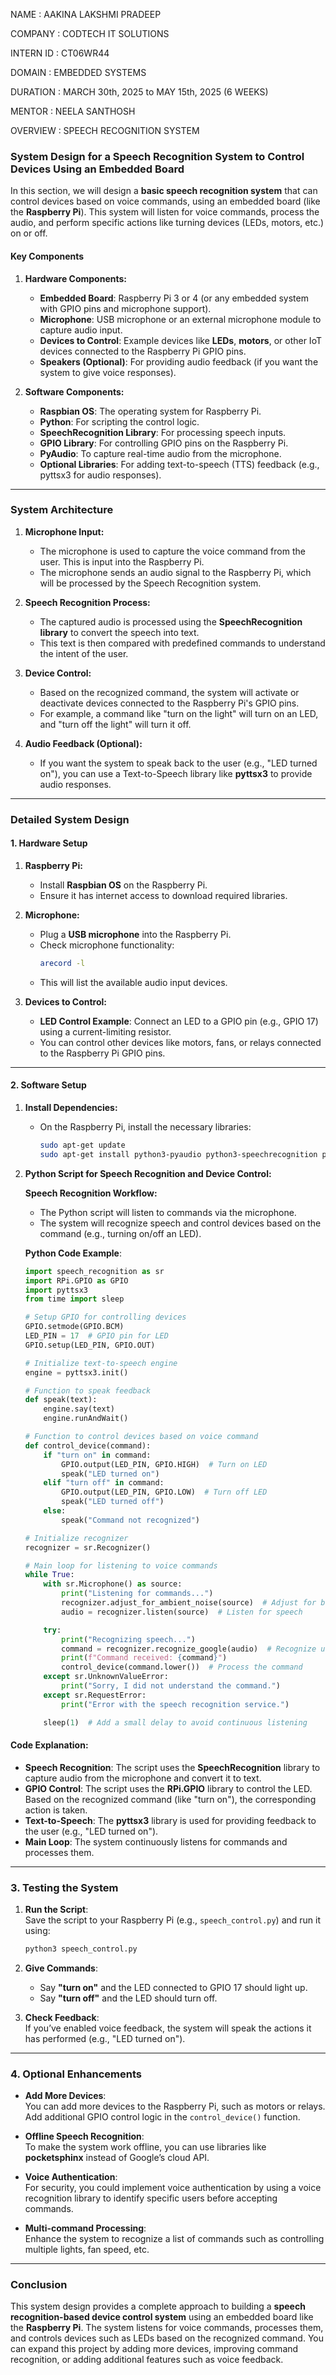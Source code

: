 NAME : AAKINA LAKSHMI PRADEEP

COMPANY : CODTECH IT SOLUTIONS

INTERN ID : CT06WR44

DOMAIN : EMBEDDED SYSTEMS

DURATION : MARCH 30th, 2025 to MAY 15th, 2025 (6 WEEKS)

MENTOR : NEELA SANTHOSH

OVERVIEW : SPEECH RECOGNITION SYSTEM


### **System Design for a Speech Recognition System to Control Devices Using an Embedded Board**

In this section, we will design a **basic speech recognition system** that can control devices based on voice commands, using an embedded board (like the **Raspberry Pi**). This system will listen for voice commands, process the audio, and perform specific actions like turning devices (LEDs, motors, etc.) on or off.

#### **Key Components**

1. **Hardware Components:**
   - **Embedded Board**: Raspberry Pi 3 or 4 (or any embedded system with GPIO pins and microphone support).
   - **Microphone**: USB microphone or an external microphone module to capture audio input.
   - **Devices to Control**: Example devices like **LEDs**, **motors**, or other IoT devices connected to the Raspberry Pi GPIO pins.
   - **Speakers (Optional)**: For providing audio feedback (if you want the system to give voice responses).

2. **Software Components:**
   - **Raspbian OS**: The operating system for Raspberry Pi.
   - **Python**: For scripting the control logic.
   - **SpeechRecognition Library**: For processing speech inputs.
   - **GPIO Library**: For controlling GPIO pins on the Raspberry Pi.
   - **PyAudio**: To capture real-time audio from the microphone.
   - **Optional Libraries**: For adding text-to-speech (TTS) feedback (e.g., pyttsx3 for audio responses).

---

### **System Architecture**

1. **Microphone Input:**
   - The microphone is used to capture the voice command from the user. This is input into the Raspberry Pi.
   - The microphone sends an audio signal to the Raspberry Pi, which will be processed by the Speech Recognition system.

2. **Speech Recognition Process:**
   - The captured audio is processed using the **SpeechRecognition library** to convert the speech into text.
   - This text is then compared with predefined commands to understand the intent of the user.

3. **Device Control:**
   - Based on the recognized command, the system will activate or deactivate devices connected to the Raspberry Pi's GPIO pins.
   - For example, a command like "turn on the light" will turn on an LED, and "turn off the light" will turn it off.

4. **Audio Feedback (Optional):**
   - If you want the system to speak back to the user (e.g., "LED turned on"), you can use a Text-to-Speech library like **pyttsx3** to provide audio responses.

---

### **Detailed System Design**

#### **1. Hardware Setup**

1. **Raspberry Pi:**
   - Install **Raspbian OS** on the Raspberry Pi.
   - Ensure it has internet access to download required libraries.
   
2. **Microphone:**
   - Plug a **USB microphone** into the Raspberry Pi.
   - Check microphone functionality:
     ```bash
     arecord -l
     ```
   - This will list the available audio input devices.

3. **Devices to Control:**
   - **LED Control Example**: Connect an LED to a GPIO pin (e.g., GPIO 17) using a current-limiting resistor.
   - You can control other devices like motors, fans, or relays connected to the Raspberry Pi GPIO pins.

---

#### **2. Software Setup**

1. **Install Dependencies:**
   - On the Raspberry Pi, install the necessary libraries:
     ```bash
     sudo apt-get update
     sudo apt-get install python3-pyaudio python3-speechrecognition python3-gpiozero python3-pyttsx3
     ```

2. **Python Script for Speech Recognition and Device Control:**

   **Speech Recognition Workflow:**
   - The Python script will listen to commands via the microphone.
   - The system will recognize speech and control devices based on the command (e.g., turning on/off an LED).

   **Python Code Example**:

   ```python
   import speech_recognition as sr
   import RPi.GPIO as GPIO
   import pyttsx3
   from time import sleep

   # Setup GPIO for controlling devices
   GPIO.setmode(GPIO.BCM)
   LED_PIN = 17  # GPIO pin for LED
   GPIO.setup(LED_PIN, GPIO.OUT)

   # Initialize text-to-speech engine
   engine = pyttsx3.init()

   # Function to speak feedback
   def speak(text):
       engine.say(text)
       engine.runAndWait()

   # Function to control devices based on voice command
   def control_device(command):
       if "turn on" in command:
           GPIO.output(LED_PIN, GPIO.HIGH)  # Turn on LED
           speak("LED turned on")
       elif "turn off" in command:
           GPIO.output(LED_PIN, GPIO.LOW)  # Turn off LED
           speak("LED turned off")
       else:
           speak("Command not recognized")

   # Initialize recognizer
   recognizer = sr.Recognizer()

   # Main loop for listening to voice commands
   while True:
       with sr.Microphone() as source:
           print("Listening for commands...")
           recognizer.adjust_for_ambient_noise(source)  # Adjust for background noise
           audio = recognizer.listen(source)  # Listen for speech

       try:
           print("Recognizing speech...")
           command = recognizer.recognize_google(audio)  # Recognize using Google Speech API
           print(f"Command received: {command}")
           control_device(command.lower())  # Process the command
       except sr.UnknownValueError:
           print("Sorry, I did not understand the command.")
       except sr.RequestError:
           print("Error with the speech recognition service.")

       sleep(1)  # Add a small delay to avoid continuous listening
   ```

#### **Code Explanation**:

- **Speech Recognition**: The script uses the **SpeechRecognition** library to capture audio from the microphone and convert it to text.
- **GPIO Control**: The script uses the **RPi.GPIO** library to control the LED. Based on the recognized command (like "turn on"), the corresponding action is taken.
- **Text-to-Speech**: The **pyttsx3** library is used for providing feedback to the user (e.g., "LED turned on").
- **Main Loop**: The system continuously listens for commands and processes them.

---

### **3. Testing the System**

1. **Run the Script**:  
   Save the script to your Raspberry Pi (e.g., `speech_control.py`) and run it using:
   ```bash
   python3 speech_control.py
   ```

2. **Give Commands**:
   - Say **"turn on"** and the LED connected to GPIO 17 should light up.
   - Say **"turn off"** and the LED should turn off.

3. **Check Feedback**:  
   If you’ve enabled voice feedback, the system will speak the actions it has performed (e.g., "LED turned on").

---

### **4. Optional Enhancements**

- **Add More Devices**:  
   You can add more devices to the Raspberry Pi, such as motors or relays. Add additional GPIO control logic in the `control_device()` function.

- **Offline Speech Recognition**:  
   To make the system work offline, you can use libraries like **pocketsphinx** instead of Google’s cloud API.

- **Voice Authentication**:  
   For security, you could implement voice authentication by using a voice recognition library to identify specific users before accepting commands.

- **Multi-command Processing**:  
   Enhance the system to recognize a list of commands such as controlling multiple lights, fan speed, etc.

---

### **Conclusion**

This system design provides a complete approach to building a **speech recognition-based device control system** using an embedded board like the **Raspberry Pi**. The system listens for voice commands, processes them, and controls devices such as LEDs based on the recognized command. You can expand this project by adding more devices, improving command recognition, or adding additional features such as voice feedback.
